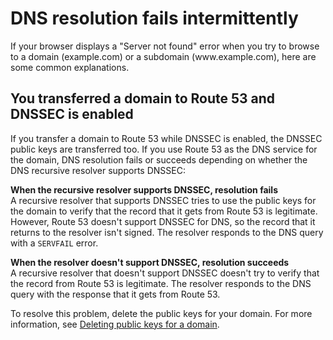# DNS resolution fails intermittently<a name="troubleshooting-intermittent-dns-resolution-failure"></a>

If your browser displays a "Server not found" error when you try to browse to a domain \(example\.com\) or a subdomain \(www\.example\.com\), here are some common explanations\.

## You transferred a domain to Route 53 and DNSSEC is enabled<a name="troubleshooting-intermittent-dns-resolution-failure-dnssec-enabled-for-domain"></a>

If you transfer a domain to Route 53 while DNSSEC is enabled, the DNSSEC public keys are transferred too\. If you use Route 53 as the DNS service for the domain, DNS resolution fails or succeeds depending on whether the DNS recursive resolver supports DNSSEC:

**When the recursive resolver supports DNSSEC, resolution fails**  
A recursive resolver that supports DNSSEC tries to use the public keys for the domain to verify that the record that it gets from Route 53 is legitimate\. However, Route 53 doesn't support DNSSEC for DNS, so the record that it returns to the resolver isn't signed\. The resolver responds to the DNS query with a `SERVFAIL` error\. 

**When the resolver doesn't support DNSSEC, resolution succeeds**  
A recursive resolver that doesn't support DNSSEC doesn't try to verify that the record from Route 53 is legitimate\. The resolver responds to the DNS query with the response that it gets from Route 53\.

To resolve this problem, delete the public keys for your domain\. For more information, see [Deleting public keys for a domain](domain-configure-dnssec.md#domain-configure-dnssec-deleting-keys)\. 